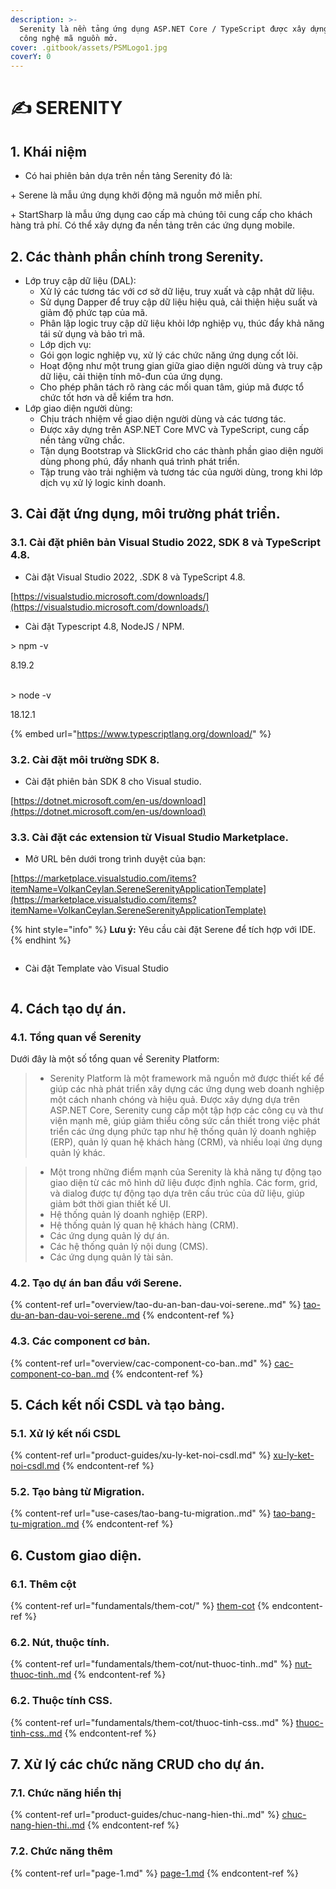 ```yaml
---
description: >-
  Serenity là nền tảng ứng dụng ASP.NET Core / TypeScript được xây dựng trên
  công nghệ mã nguồn mở.
cover: .gitbook/assets/PSMLogo1.jpg
coverY: 0
---
```


# ✍️ SERENITY

## 1. Khái niệm

* Có hai phiên bản dựa trên nền tảng Serenity đó là:

&#x20;      \+  Serene là mẫu ứng dụng khởi động mã nguồn mở miễn phí.

&#x20;      \+  StartSharp là mẫu ứng dụng cao cấp mà chúng tôi cung cấp cho khách hàng trả phí. Có thể xây dựng đa nền tảng trên các ứng dụng mobile.

## 2. Các thành phần chính trong Serenity.

* Lớp truy cập dữ liệu (DAL):
  * Xử lý các tương tác với cơ sở dữ liệu, truy xuất và cập nhật dữ liệu.
  * Sử dụng Dapper để truy cập dữ liệu hiệu quả, cải thiện hiệu suất và giảm độ phức tạp của mã.
  * Phân lập logic truy cập dữ liệu khỏi lớp nghiệp vụ, thúc đẩy khả năng tái sử dụng và bảo trì mã.
  * Lớp dịch vụ:
  * Gói gọn logic nghiệp vụ, xử lý các chức năng ứng dụng cốt lõi.
  * Hoạt động như một trung gian giữa giao diện người dùng và truy cập dữ liệu, cải thiện tính mô-đun của ứng dụng.
  * Cho phép phân tách rõ ràng các mối quan tâm, giúp mã được tổ chức tốt hơn và dễ kiểm tra hơn.
* Lớp giao diện người dùng:
  * Chịu trách nhiệm về giao diện người dùng và các tương tác.
  * Được xây dựng trên ASP.NET Core MVC và TypeScript, cung cấp nền tảng vững chắc.
  * Tận dụng Bootstrap và SlickGrid cho các thành phần giao diện người dùng phong phú, đẩy nhanh quá trình phát triển.
  * Tập trung vào trải nghiệm và tương tác của người dùng, trong khi lớp dịch vụ xử lý logic kinh doanh.

## 3. Cài đặt ứng dụng, môi trường phát triển.

### &#x20;      3.1. Cài đặt phiên bản Visual Studio 2022, SDK 8 và TypeScript 4.8.&#x20;

* &#x20; Cài đặt Visual Studio 2022, .SDK 8 và TypeScript 4.8.

&#x20;        [https://visualstudio.microsoft.com/downloads/](https://visualstudio.microsoft.com/downloads/)

* &#x20; Cài đặt Typescript 4.8, NodeJS / NPM.

&#x20;  \> npm -v                                        &#x20;

&#x20;  8.19.2

\
&#x20;   \> node -v

&#x20;   18.12.1

{% embed url="https://www.typescriptlang.org/download/" %}

### &#x20;      3.2. Cài đặt môi trường SDK 8.

* &#x20; Cài đặt phiên bản SDK 8 cho Visual studio.

&#x20;        [https://dotnet.microsoft.com/en-us/download](https://dotnet.microsoft.com/en-us/download)

### &#x20;       3.3. Cài đặt các extension từ Visual Studio Marketplace.

* &#x20;  Mở URL bên dưới trong trình duyệt của bạn:

[https://marketplace.visualstudio.com/items?itemName=VolkanCeylan.SereneSerenityApplicationTemplate](https://marketplace.visualstudio.com/items?itemName=VolkanCeylan.SereneSerenityApplicationTemplate)

{% hint style="info" %}
**Lưu ý:** Yêu cầu cài đặt Serene để tích hợp với IDE.
{% endhint %}

<figure><img src="https://lh7-rt.googleusercontent.com/docsz/AD_4nXet63Xkpr2mCGjyKyIhDneh-y-SRHAz7A4SZB6G-4sBnLoGnFhQdQpIon7pEVkjMFzNTE9wJuFHO2fKRtzzXz4-sqeP_IC3Wz9Gft_lCpC6C0E4q-TuDDRXalRhM8j0UQ3B-e9LQg_qq8VQwescpsUh3Shxzct47JTgSNhj?key=YCZZc6cavvO63WAAdUXzEA" alt=""><figcaption></figcaption></figure>

* Cài đặt Template vào Visual Studio

<figure><img src="https://lh7-rt.googleusercontent.com/docsz/AD_4nXdVPQpVEk_exDOoDIJlMjaSqv6FZ9s3LjOaIGca-RNipYjJUG7uPhLxJR_X2zTyVmvoOYE4K07UdpDjncZ3DN2AtX07nsWk0nIH-nxkcXtCVRX5MhJ7pAbNE1LcJXG7fDZIPCeA6Hz0sQveEv0D8jLGIN7LjYrv7Lb9p8X7fw?key=YCZZc6cavvO63WAAdUXzEA" alt=""><figcaption></figcaption></figure>

## 4. Cách tạo dự án.

### &#x20;     4.1. Tổng quan về Serenity

Dưới đây là một số tổng quan về Serenity Platform:

> * Serenity Platform là một framework mã nguồn mở được thiết kế để giúp các nhà phát triển xây dựng các ứng dụng web doanh nghiệp một cách nhanh chóng và hiệu quả. Được xây dựng dựa trên ASP.NET Core, Serenity cung cấp một tập hợp các công cụ và thư viện mạnh mẽ, giúp giảm thiểu công sức cần thiết trong việc phát triển các ứng dụng phức tạp như hệ thống quản lý doanh nghiệp (ERP), quản lý quan hệ khách hàng (CRM), và nhiều loại ứng dụng quản lý khác.

>
>
> * Một trong những điểm mạnh của Serenity là khả năng tự động tạo giao diện từ các mô hình dữ liệu được định nghĩa. Các form, grid, và dialog được tự động tạo dựa trên cấu trúc của dữ liệu, giúp giảm bớt thời gian thiết kế UI.
> * Hệ thống quản lý doanh nghiệp (ERP).
> * Hệ thống quản lý quan hệ khách hàng (CRM).
> * Các ứng dụng quản lý dự án.
> * Các hệ thống quản lý nội dung (CMS).
> * Các ứng dụng quản lý tài sản.

### &#x20;     4.2. Tạo dự án ban đầu với Serene.

{% content-ref url="overview/tao-du-an-ban-dau-voi-serene..md" %}
[tao-du-an-ban-dau-voi-serene..md](overview/tao-du-an-ban-dau-voi-serene..md)
{% endcontent-ref %}

### &#x20;     4.3. Các component cơ bản.

{% content-ref url="overview/cac-component-co-ban..md" %}
[cac-component-co-ban..md](overview/cac-component-co-ban..md)
{% endcontent-ref %}

## 5. Cách kết nối CSDL và tạo bảng.

### &#x20;     5.1. Xử lý kết nối CSDL

{% content-ref url="product-guides/xu-ly-ket-noi-csdl.md" %}
[xu-ly-ket-noi-csdl.md](product-guides/xu-ly-ket-noi-csdl.md)
{% endcontent-ref %}

### &#x20;     5.2. Tạo bảng từ Migration.

{% content-ref url="use-cases/tao-bang-tu-migration..md" %}
[tao-bang-tu-migration..md](use-cases/tao-bang-tu-migration..md)
{% endcontent-ref %}

## 6. Custom giao diện.

### &#x20;     6.1. Thêm cột

{% content-ref url="fundamentals/them-cot/" %}
[them-cot](fundamentals/them-cot/)
{% endcontent-ref %}

### &#x20;     6.2. Nút, thuộc tính.

{% content-ref url="fundamentals/them-cot/nut-thuoc-tinh..md" %}
[nut-thuoc-tinh..md](fundamentals/them-cot/nut-thuoc-tinh..md)
{% endcontent-ref %}

### &#x20;     6.2. Thuộc tính CSS.

{% content-ref url="fundamentals/them-cot/thuoc-tinh-css..md" %}
[thuoc-tinh-css..md](fundamentals/them-cot/thuoc-tinh-css..md)
{% endcontent-ref %}

## 7. Xử lý các chức năng CRUD cho dự án.

### &#x20;    7.1. Chức năng hiển thị&#x20;

{% content-ref url="product-guides/chuc-nang-hien-thi..md" %}
[chuc-nang-hien-thi..md](product-guides/chuc-nang-hien-thi..md)
{% endcontent-ref %}

### &#x20;     7.2. Chức năng thêm

{% content-ref url="page-1.md" %}
[page-1.md](page-1.md)
{% endcontent-ref %}
